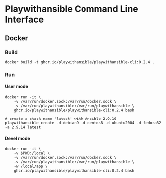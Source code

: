 # Playwithansible Command Line Interface

## Docker

### Build

```shell
docker build -t ghcr.io/playwithansible/playwithansible-cli:0.2.4 .
```

### Run

#### User mode

```shell
docker run -it \
    -v /var/run/docker.sock:/var/run/docker.sock \
    -v /var/run/playwithansible:/var/run/playwithansible \
    ghcr.io/playwithansible/playwithansible-cli:0.2.4 bash

# create a stack name 'latest' with Ansible 2.9.10
playwithansible create -d debian9 -d centos8 -d ubuntu2004 -d fedora32 -a 2.9.14 latest
```

#### Devel mode

```shell
docker run -it \
    -v $PWD:/local \
    -v /var/run/docker.sock:/var/run/docker.sock \
    -v /var/run/playwithansible:/var/run/playwithansible \
    -w /local/app \
    ghcr.io/playwithansible/playwithansible-cli:0.2.4 bash
```
